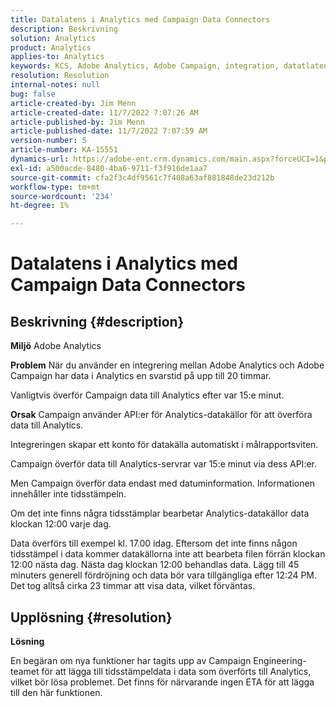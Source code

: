 ```yaml
---
title: Datalatens i Analytics med Campaign Data Connectors
description: Beskrivning
solution: Analytics
product: Analytics
applies-to: Analytics
keywords: KCS, Adobe Analytics, Adobe Campaign, integration, datatlatens, Campaign Data Connectors, tidsstämpel, tidsstämpel
resolution: Resolution
internal-notes: null
bug: false
article-created-by: Jim Menn
article-created-date: 11/7/2022 7:07:26 AM
article-published-by: Jim Menn
article-published-date: 11/7/2022 7:07:59 AM
version-number: 5
article-number: KA-15551
dynamics-url: https://adobe-ent.crm.dynamics.com/main.aspx?forceUCI=1&pagetype=entityrecord&etn=knowledgearticle&id=a15466d0-6a5e-ed11-9561-6045bd0065f9
exl-id: a500acde-8480-4ba6-9711-f3f916de1aa7
source-git-commit: cfa2f3c4df9561c7f408a63af881848de23d212b
workflow-type: tm+mt
source-wordcount: '234'
ht-degree: 1%

---
```


# Datalatens i Analytics med Campaign Data Connectors

## Beskrivning {#description}


<b>Miljö</b>
Adobe Analytics

<b>Problem</b>
När du använder en integrering mellan Adobe Analytics och Adobe Campaign har data i Analytics en svarstid på upp till 20 timmar.

Vanligtvis överför Campaign data till Analytics efter var 15:e minut.

<b>Orsak</b>
Campaign använder API:er för Analytics-datakällor för att överföra data till Analytics.

Integreringen skapar ett konto för datakälla automatiskt i målrapportsviten.

Campaign överför data till Analytics-servrar var 15:e minut via dess API:er.

Men Campaign överför data endast med datuminformation. Informationen innehåller inte tidsstämpeln.

Om det inte finns några tidsstämplar bearbetar Analytics-datakällor data klockan 12:00 varje dag.

Data överförs till exempel kl. 17.00 idag. Eftersom det inte finns någon tidsstämpel i data kommer datakällorna inte att bearbeta filen förrän klockan 12:00 nästa dag. Nästa dag klockan 12:00 behandlas data. Lägg till 45 minuters generell fördröjning och data bör vara tillgängliga efter 12:24 PM. Det tog alltså cirka 23 timmar att visa data, vilket förväntas.


## Upplösning {#resolution}


<b>Lösning</b>

En begäran om nya funktioner har tagits upp av Campaign Engineering-teamet för att lägga till tidsstämpeldata i data som överförts till Analytics, vilket bör lösa problemet. Det finns för närvarande ingen ETA för att lägga till den här funktionen.

